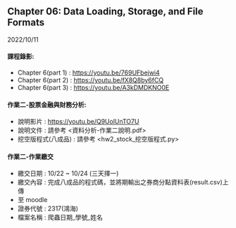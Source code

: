 ## Chapter 06: Data Loading, Storage, and File Formats

2022/10/11

#### 課程錄影:
* Chapter 6(part 1) : https://youtu.be/769UFbejwi4
* Chapter 6(part 2) : https://youtu.be/fX8Q8by6fCQ
* Chapter 6(part 3) : https://youtu.be/A3kDMDKNO0E

#### 作業二-股票金融與財務分析:
* 說明影片 : https://youtu.be/Q9UolUnTO7U
* 說明文件 : 請參考 <資料分析-作業二說明.pdf>
* 挖空版程式(八成品) : 請參考 <hw2_stock_挖空版程式.py>

#### 作業二-作業繳交
- 繳交日期 : 10/22 ~ 10/24 (三天擇一)
- 繳交內容 : 完成八成品的程式碼，並將期輸出之券商分點資料表(result.csv)上傳
- 至 moodle
- 證券代號 : 2317(鴻海)
- 檔案名稱 : 爬蟲日期_學號_姓名


